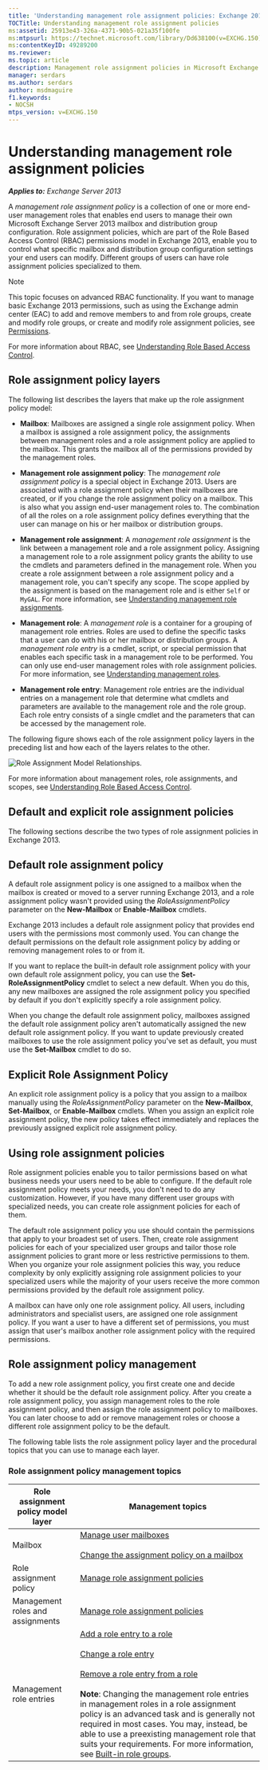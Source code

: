 ```yaml
---
title: 'Understanding management role assignment policies: Exchange 2013 Help'
TOCTitle: Understanding management role assignment policies
ms:assetid: 25913e43-326a-4371-90b5-021a35f100fe
ms:mtpsurl: https://technet.microsoft.com/library/Dd638100(v=EXCHG.150)
ms:contentKeyID: 49289200
ms.reviewer: 
ms.topic: article
description: Management role assignment policies in Microsoft Exchange Server
manager: serdars
ms.author: serdars
author: msdmaguire
f1.keywords:
- NOCSH
mtps_version: v=EXCHG.150
---
```


# Understanding management role assignment policies

_**Applies to:** Exchange Server 2013_

A _management role assignment policy_ is a collection of one or more end-user management roles that enables end users to manage their own Microsoft Exchange Server 2013 mailbox and distribution group configuration. Role assignment policies, which are part of the Role Based Access Control (RBAC) permissions model in Exchange 2013, enable you to control what specific mailbox and distribution group configuration settings your end users can modify. Different groups of users can have role assignment policies specialized to them.

> [!NOTE]
> This topic focuses on advanced RBAC functionality. If you want to manage basic Exchange 2013 permissions, such as using the Exchange admin center (EAC) to add and remove members to and from role groups, create and modify role groups, or create and modify role assignment policies, see <A href="permissions-exchange-2013-help.md">Permissions</A>.

For more information about RBAC, see [Understanding Role Based Access Control](understanding-role-based-access-control-exchange-2013-help.md).

## Role assignment policy layers

The following list describes the layers that make up the role assignment policy model:

- **Mailbox**: Mailboxes are assigned a single role assignment policy. When a mailbox is assigned a role assignment policy, the assignments between management roles and a role assignment policy are applied to the mailbox. This grants the mailbox all of the permissions provided by the management roles.

- **Management role assignment policy**: The _management role assignment policy_ is a special object in Exchange 2013. Users are associated with a role assignment policy when their mailboxes are created, or if you change the role assignment policy on a mailbox. This is also what you assign end-user management roles to. The combination of all the roles on a role assignment policy defines everything that the user can manage on his or her mailbox or distribution groups.

- **Management role assignment**: A _management role assignment_ is the link between a management role and a role assignment policy. Assigning a management role to a role assignment policy grants the ability to use the cmdlets and parameters defined in the management role. When you create a role assignment between a role assignment policy and a management role, you can't specify any scope. The scope applied by the assignment is based on the management role and is either `Self` or `MyGAL`. For more information, see [Understanding management role assignments](understanding-management-role-assignments-exchange-2013-help.md).

- **Management role**: A _management role_ is a container for a grouping of management role entries. Roles are used to define the specific tasks that a user can do with his or her mailbox or distribution groups. A _management role entry_ is a cmdlet, script, or special permission that enables each specific task in a management role to be performed. You can only use end-user management roles with role assignment policies. For more information, see [Understanding management roles](understanding-management-roles-exchange-2013-help.md).

- **Management role entry**: Management role entries are the individual entries on a management role that determine what cmdlets and parameters are available to the management role and the role group. Each role entry consists of a single cmdlet and the parameters that can be accessed by the management role.

The following figure shows each of the role assignment policy layers in the preceding list and how each of the layers relates to the other.

![Role Assignment Model Relationships.](images/Dd638100.7f7c11ca-0d61-464d-98a3-a9991ec811b5(EXCHG.150).jpg "Role Assignment Model Relationships")

For more information about management roles, role assignments, and scopes, see [Understanding Role Based Access Control](understanding-role-based-access-control-exchange-2013-help.md).

## Default and explicit role assignment policies

The following sections describe the two types of role assignment policies in Exchange 2013.

## Default role assignment policy

A default role assignment policy is one assigned to a mailbox when the mailbox is created or moved to a server running Exchange 2013, and a role assignment policy wasn't provided using the _RoleAssignmentPolicy_ parameter on the **New-Mailbox** or **Enable-Mailbox** cmdlets.

Exchange 2013 includes a default role assignment policy that provides end users with the permissions most commonly used. You can change the default permissions on the default role assignment policy by adding or removing management roles to or from it.

If you want to replace the built-in default role assignment policy with your own default role assignment policy, you can use the **Set-RoleAssignmentPolicy** cmdlet to select a new default. When you do this, any new mailboxes are assigned the role assignment policy you specified by default if you don't explicitly specify a role assignment policy.

When you change the default role assignment policy, mailboxes assigned the default role assignment policy aren't automatically assigned the new default role assignment policy. If you want to update previously created mailboxes to use the role assignment policy you've set as default, you must use the **Set-Mailbox** cmdlet to do so.

## Explicit Role Assignment Policy

An explicit role assignment policy is a policy that you assign to a mailbox manually using the _RoleAssignmentPolicy_ parameter on the **New-Mailbox**, **Set-Mailbox**, or **Enable-Mailbox** cmdlets. When you assign an explicit role assignment policy, the new policy takes effect immediately and replaces the previously assigned explicit role assignment policy.

## Using role assignment policies

Role assignment policies enable you to tailor permissions based on what business needs your users need to be able to configure. If the default role assignment policy meets your needs, you don't need to do any customization. However, if you have many different user groups with specialized needs, you can create role assignment policies for each of them.

The default role assignment policy you use should contain the permissions that apply to your broadest set of users. Then, create role assignment policies for each of your specialized user groups and tailor those role assignment policies to grant more or less restrictive permissions to them. When you organize your role assignment policies this way, you reduce complexity by only explicitly assigning role assignment policies to your specialized users while the majority of your users receive the more common permissions provided by the default role assignment policy.

A mailbox can have only one role assignment policy. All users, including administrators and specialist users, are assigned one role assignment policy. If you want a user to have a different set of permissions, you must assign that user's mailbox another role assignment policy with the required permissions.

## Role assignment policy management

To add a new role assignment policy, you first create one and decide whether it should be the default role assignment policy. After you create a role assignment policy, you assign management roles to the role assignment policy, and then assign the role assignment policy to mailboxes. You can later choose to add or remove management roles or choose a different role assignment policy to be the default.

The following table lists the role assignment policy layer and the procedural topics that you can use to manage each layer.

### Role assignment policy management topics

|Role assignment policy model layer|Management topics|
|---|---|
|Mailbox|[Manage user mailboxes](manage-user-mailboxes-exchange-2013-help.md) <br/><br/> [Change the assignment policy on a mailbox](change-the-assignment-policy-on-a-mailbox-exchange-2013-help.md)|
|Role assignment policy|[Manage role assignment policies](manage-role-assignment-policies-exchange-2013-help.md)|
|Management roles and assignments|[Manage role assignment policies](manage-role-assignment-policies-exchange-2013-help.md)|
|Management role entries|[Add a role entry to a role](add-a-role-entry-to-a-role-exchange-2013-help.md) <br/><br/> [Change a role entry](change-a-role-entry-exchange-2013-help.md) <br/><br/> [Remove a role entry from a role](remove-a-role-entry-from-a-role-exchange-2013-help.md) <br/><br/> **Note**: Changing the management role entries in management roles in a role assignment policy is an advanced task and is generally not required in most cases. You may, instead, be able to use a preexisting management role that suits your requirements. For more information, see [Built-in role groups](built-in-role-groups-exchange-2013-help.md).|
